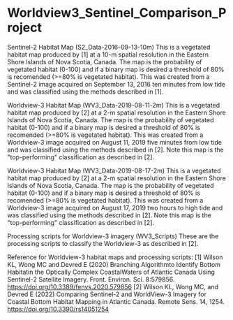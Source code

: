 # Worldview3_Sentinel_Comparison_Project

Sentinel-2 Habitat Map (S2_Data-2016-09-13-10m)
This is a vegetated habitat map produced by [1] at a 10-m spatial resolution in the Eastern Shore Islands of Nova Scotia, Canada. The map is the probability of vegetated habitat (0-100) and if a binary map is desired a threshold of 80% is recomended (>=80% is vegetated habitat). This was created from a Sentinel-2 image acquired on September 13, 2016 ten minutes from low tide and was classified using the methods described in [1].

Worldview-3 Habitat Map (WV3_Data-2019-08-11-2m)
This is a vegetated habitat map produced by [2] at a 2-m spatial resolution in the Eastern Shore Islands of Nova Scotia, Canada. The map is the probability of vegetated habitat (0-100) and if a binary map is desired a threshold of 80% is recomended (>=80% is vegetated habitat). This was created from a Worldview-3 image acquired on August 11, 2019 five minutes from low tide and was classified using the methods described in [2]. Note this map is the "top-performing" classification as described in [2].

Worldview-3 Habitat Map (WV3_Data-2019-08-17-2m)
This is a vegetated habitat map produced by [2] at a 2-m spatial resolution in the Eastern Shore Islands of Nova Scotia, Canada. The map is the probability of vegetated habitat (0-100) and if a binary map is desired a threshold of 80% is recomended (>=80% is vegetated habitat). This was created from a Worldview-3 image acquired on August 17, 2019 two hours to high tide and was classified using the methods described in [2]. Note this map is the "top-performing" classification as described in [2].

Processing scripts for Worldview-3 imagery (WV3_Scripts)
These are the processing scripts to classify the Worldview-3 as described in [2].

Reference for Worldview-3 habitat maps and processing scripts:
[1] Wilson KL, Wong MC and Devred E (2020) Branching Algorithmto Identify Bottom Habitatin the Optically Complex CoastalWaters of Atlantic Canada Using Sentinel-2 Satellite Imagery. Front. Environ. Sci. 8:579856. https://doi.org/10.3389/fenvs.2020.579856
[2] Wilson KL, Wong MC, and Devred E (2022) Comparing Sentinel-2 and WorldView-3 Imagery for Coastal Bottom Habitat Mapping in Atlantic Canada. Remote Sens. 14, 1254. https://doi.org/10.3390/rs14051254

